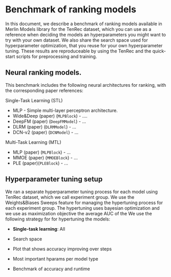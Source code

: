 # Benchmark of ranking models
In this document, we describe a benchmark of ranking models available in Merlin Models library for the TenRec dataset, which you can use as a reference when deciding the models an hyperparameters you might want to try with your own dataset. We also share the search space used for hyperparameter optimization, that you reuse for your own hyperparameter tuning.
These results are reproduceable by using the TenRec and the quick-start scripts for preprocessing and training. 

## Neural ranking models.
This benchmark includes the following neural architectures for ranking, with the corresponding paper references:

Single-Task Learning (STL)
- MLP - Simple multi-layer perceptron architecture. 
- Wide&Deep (paper) (`MLPBlock`) - ....
- DeepFM (paper) (`DeepFMModel`) - ...
- DLRM (paper) (`DLRMModel`) - ...
- DCN-v2 (paper) (`DCNModel`) - ...

Multi-Task Learning (MTL)
- MLP (paper) (`MLPBlock`) - ...
- MMOE (paper) (`MMOEBlock`) - ...
- PLE (paper)(`PLEBlock`)  - ...


## Hyperparameter tuning setup
We ran a separate hyperparameter tuning process for each model using TenRec dataset, which we call experiment group. We use the Weights&Biases Sweeps feature for managing the hypertuning process for each experiment group. The hypertuning uses bayesian optimization and we use as maximization objective the average AUC of the 
We use the following strategy for for hypertuning the models:

- **Single-task learning**: All 

- Search space
- Plot that shows accuracy improving over steps
- Most important hparams per model type
- Benchmark of accuracy and runtime
